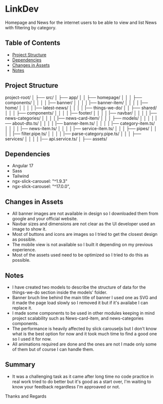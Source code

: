 # LinkDev

Homepage and News for the internet users to be able to view and list News
with filtering by category.

## Table of Contents

- [Project Structure](#project-structure)
- [Dependencies](#dependencies)
- [Changes in Assets](#changes-in-assets)
- [Notes](#notes)

## Project Structure

project-root/
│
├── src/
│ ├── app/
│ │ ├── homepage/
│ │ │ ├── components/
│ │ │ │ |── banner/
│ │ │ │ |── banner-item/
│ │ │ │ |── home/
│ │ │ │ |── latest-news/
│ │ │ │ |── things-we-do/
│ │ ├── shared/
│ │ │ ├── components/
│ │ │ │ |── footer/
│ │ │ │ |── navbar/
│ │ │ │ |── news-categories/
│ │ │ │ |── news-card-item/
│ │ │ ├── models/
│ │ │ │ |── about-dto.ts/
│ │ │ │ |── banner-item.ts/
│ │ │ │ |── category-item.ts/
│ │ │ │ |── news-item.ts/
│ │ │ │ |── service-item.ts/
│ │ │ ├── pipes/
│ │ │ │ |── filter.pipe.ts/
│ │ │ │ |── parse-category.pipe.ts/
│ │ │ ├── services/
│ │ │ │ |── api.service.ts/
│ ├── assets/

## Dependencies

- Angular 17
- Sass
- Tailwind
- ngx-slick-carousel: "^1.9.3"
- ngx-slick-carousel: "^17.0.0",

## Changes in Assets

- All banner images are not available in design so I downloaded them from google and your official website.
- Navbar sizes and dimensions are not clear as the UI developer used an image to show it.
- Most of buttons and icons are images so I tried to get the closest design as possible.
- The mobile view is not available so I built it depending on my previous experience.
- Most of the assets used need to be optimized so I tried to do this as possible.

## Notes

- I have created two models to describe the structure of data for the things-we-do section inside the models' folder.
- Banner bruch line behind the main title of banner I used one as SVG and it made the page load slowly so I removed it but if it's availabe I can replace it.
- I made some components to be used in other modules keeping in mind project scalability such as News-card-item, and news-categories components.
- The performance is heavily affected by slick carouseljs but I don't know what is the best option for now
  and it took much time to find a good one so I used it for now.
- All animations required are done and the ones are not I made only some of them but of course I can handle them.

## Summary

- It was a challenging task as it came after long time no code practice in real work tried to do better but it's good as a start over, I'm waiting to know your feedback regardless I'm approaved or not.

Thanks and Regards
